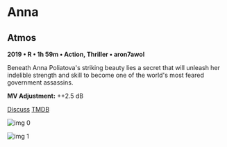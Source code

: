 # Anna

## Atmos

**2019 • R • 1h 59m • Action, Thriller • aron7awol**

Beneath Anna Poliatova's striking beauty lies a secret that will unleash her indelible strength and skill to become one of the world's most feared government assassins.

**MV Adjustment:** ++2.5 dB

[Discuss](https://www.avsforum.com/threads/bass-eq-for-filtered-movies.2995212/post-58539510)  [TMDB](484641)

![img 0](https://i.imgur.com/A25OGmc.jpg)

![img 1](https://i.imgur.com/Sw3qSU2.png)

